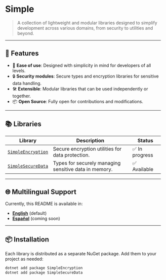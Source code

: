 # Simple

> A collection of lightweight and modular libraries designed to simplify development across various domains, from security to utilities and beyond.

---

## 🚀 Features

- 🌟 **Ease of use**: Designed with simplicity in mind for developers of all levels.
- 🔒 **Security modules**: Secure types and encryption libraries for sensitive data handling.
- 🛠️ **Extensible**: Modular libraries that can be used independently or together.
- 📦 **Open Source**: Fully open for contributions and modifications.

---

## 📚 Libraries

| Library          | Description                               | Status    |
|-------------------|-------------------------------------------|-----------|
| [`SimpleEncryption`](SimpleEncryption/README.md) | Secure encryption utilities for data protection. | ✅ In progress |
| [`SimpleSecureData`](SimpleSecureData/README.md) | Types for securely managing sensitive data in memory. | ✅ Available |

---

## 🌐 Multilingual Support

Currently, this README is available in:

- **[English](README.md)** (default)
- **[Español](README_es.md)** (coming soon)

---

## 📦 Installation

Each library is distributed as a separate NuGet package. Add them to your project as needed:

```bash
dotnet add package SimpleEncryption
dotnet add package SimpleSecureData

